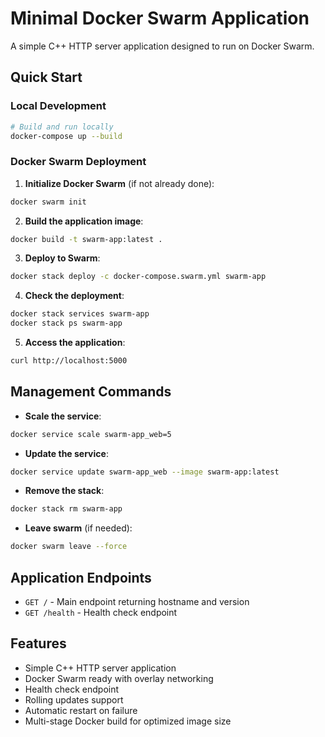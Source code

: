# Minimal Docker Swarm Application

A simple C++ HTTP server application designed to run on Docker Swarm.

## Quick Start

### Local Development
```bash
# Build and run locally
docker-compose up --build
```

### Docker Swarm Deployment

1. **Initialize Docker Swarm** (if not already done):
```bash
docker swarm init
```

2. **Build the application image**:
```bash
docker build -t swarm-app:latest .
```

3. **Deploy to Swarm**:
```bash
docker stack deploy -c docker-compose.swarm.yml swarm-app
```

4. **Check the deployment**:
```bash
docker stack services swarm-app
docker stack ps swarm-app
```

5. **Access the application**:
```bash
curl http://localhost:5000
```

## Management Commands

- **Scale the service**:
```bash
docker service scale swarm-app_web=5
```

- **Update the service**:
```bash
docker service update swarm-app_web --image swarm-app:latest
```

- **Remove the stack**:
```bash
docker stack rm swarm-app
```

- **Leave swarm** (if needed):
```bash
docker swarm leave --force
```

## Application Endpoints

- `GET /` - Main endpoint returning hostname and version
- `GET /health` - Health check endpoint

## Features

- Simple C++ HTTP server application
- Docker Swarm ready with overlay networking
- Health check endpoint
- Rolling updates support
- Automatic restart on failure
- Multi-stage Docker build for optimized image size
